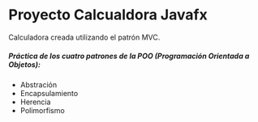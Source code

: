 # Proyecto Calcualdora Javafx

Calculadora creada utilizando el patrón MVC.

##### Práctica de los cuatro patrones de la POO (Programación Orientada a Objetos):

- Abstración
- Encapsulamiento
- Herencia
- Polimorfismo